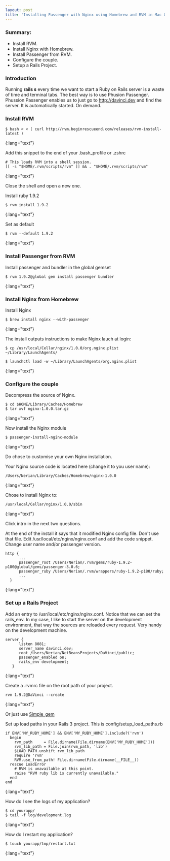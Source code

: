 ```yaml
---
layout: post
title: 'Installing Passenger with Nginx using Homebrew and RVM in Mac OS X'
---
```

 
### Summary:

* Install RVM.
* Install Nginx with Homebrew.
* Install Passenger from RVM.
* Configure the couple.
* Setup a Rails Project.  

### Introduction

Running __rails s__ every time we want to start a Ruby on Rails server is a waste of time and terminal tabs. The best way is to use Phusion Passenger. Phussion Passenger enables us to just go to http://davinci.dev and find the server. It is automatically started. On demand.    

### Install RVM


	$ bash < < ( curl http://rvm.beginrescueend.com/releases/rvm-install-latest )
{:lang="text"}

Add this snippet to the end of your .bash_profile or .zshrc
              
                                             
	# This loads RVM into a shell session.
	[[ -s "$HOME/.rvm/scripts/rvm" ]] && . "$HOME/.rvm/scripts/rvm"  
{:lang="text"}

Close the shell and open a new one.
                 
Install ruby 1.9.2
       

	$ rvm install 1.9.2
{:lang="text"}

Set as default


	$ rvm --default 1.9.2                                  
{:lang="text"}
                                       
### Install Passenger from RVM

Install passenger and bundler in the global gemset

	$ rvm 1.9.2@global gem install passenger bundler       
{:lang="text"}
           
### Install Nginx from Homebrew

Install Nginx    
                              

	$ brew install nginx --with-passenger
{:lang="text"}

The install outputs instructions to make Nginx lauch at login:


	$ cp /usr/local/Cellar/nginx/1.0.0/org.nginx.plist ~/Library/LaunchAgents/

	$ launchctl load -w ~/Library/LaunchAgents/org.nginx.plist
{:lang="text"}

### Configure the couple                 

Decompress the source of Nginx.

	$ cd $HOME/Library/Caches/Homebrew
	$ tar xvf nginx-1.0.0.tar.gz
{:lang="text"}
                              
Now install the Nginx module

	$ passenger-install-nginx-module
{:lang="text"}

Do chose to customise your own Nginx installation.
                                                             
Your Nginx source code is located here (change it to you user name):

	/Users/Nerian/Library/Caches/Homebrew/nginx-1.0.0                             
{:lang="text"}

Chose to install Nginx to:

	/usr/local/Cellar/nginx/1.0.0/sbin
{:lang="text"}

Click intro in the next two questions.

At the end of the install it says that it modified Nginx config file. Don't use that file.
Edit /usr/local/etc/nginx/nginx.conf and add the code snippet.
Change user name and/or passenger version.
                 

	http {
	      ...
	      passenger_root /Users/Nerian/.rvm/gems/ruby-1.9.2-p180@global/gems/passenger-3.0.6;
	      passenger_ruby /Users/Nerian/.rvm/wrappers/ruby-1.9.2-p180/ruby;
	      ...
	  }                 
{:lang="text"}
       

### Set up a Rails Project

Add an entry to /usr/local/etc/nginx/nginx.conf. Notice that we can set the rails_env. In my case, I like to start the server on the development environment, that way the sources are reloaded every request. Very handy on the development machine. 


	server {
	      listen 8081;
	      server_name davinci.dev;
	      root /Users/Nerian/NetBeansProjects/DaVinci/public;
	      passenger_enabled on;
		  rails_env development;   
	   }                
{:lang="text"}



Create a .rvmrc file on the root path of your project.

	rvm 1.9.2@DaVinci --create             		
{:lang="text"}

Or just use [Simple_gem](https://github.com/Nerian/simple_gemset)


Set up load paths in your Rails 3 project. This is config/setup_load_paths.rb

	if ENV['MY_RUBY_HOME'] && ENV['MY_RUBY_HOME'].include?('rvm')
	  begin
	    rvm_path     = File.dirname(File.dirname(ENV['MY_RUBY_HOME']))
	    rvm_lib_path = File.join(rvm_path, 'lib')
	    $LOAD_PATH.unshift rvm_lib_path
	    require 'rvm'
	    RVM.use_from_path! File.dirname(File.dirname(__FILE__))
	  rescue LoadError
	    # RVM is unavailable at this point.
	    raise "RVM ruby lib is currently unavailable."
	  end
	end           
{:lang="text"}

How do I see the logs of my application?  

	$ cd yourapp/
	$ tail -f log/development.log
{:lang="text"}

How do I restart my application?

	$ touch yourapp/tmp/restart.txt
{:lang="text"}